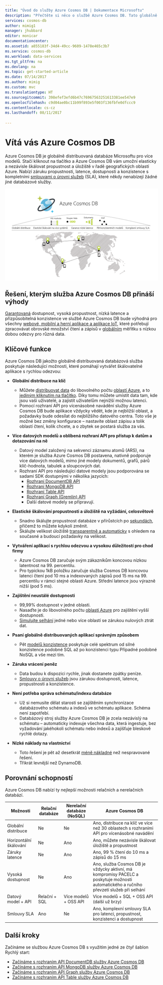 ```yaml
---
title: "Úvod do služby Azure Cosmos DB | Dokumentace Microsoftu"
description: "Přečtěte si něco o službě Azure Cosmos DB. Tato globálně distribuovaná databáze s více modely je navržena s ohledem na nízkou latenci, elastickou škálovatelnost a vysokou dostupnost."
services: cosmos-db
author: mimig1
manager: jhubbard
editor: monicar
documentationcenter: 
ms.assetid: a855183f-34d4-49cc-9609-1478e465c3b7
ms.service: cosmos-db
ms.workload: data-services
ms.tgt_pltfrm: na
ms.devlang: na
ms.topic: get-started-article
ms.date: 07/14/2017
ms.author: mimig
ms.custom: mvc
ms.translationtype: HT
ms.sourcegitcommit: 398efef3efd6b47c76967563251613381ee547e9
ms.openlocfilehash: c9d04ae0bc11b99f893e5f003f136fbfe0dfccc9
ms.contentlocale: cs-cz
ms.lasthandoff: 08/11/2017

---
```


# <a name="welcome-to-azure-cosmos-db"></a>Vítá vás Azure Cosmos DB

Azure Cosmos DB je globálně distribuovaná databáze Microsoftu pro více modelů. Stačí kliknout na tlačítko a Azure Cosmos DB vám umožní elasticky a nezávisle škálovat propustnost a úložiště v řadě geografických oblastí Azure. Nabízí záruku propustnosti, latence, dostupnosti a konzistence s kompletními [smlouvami o úrovni služeb](https://aka.ms/acdbsla) (SLA), které někdy nenabízejí žádné jiné databázové služby.

![Azure Cosmos DB je celosvětově distribuovaná databázová služba od Microsoftu, která nabízí elastické horizontální navýšení kapacity, zaručenou nízkou latenci, pět modelů konzistence a kompletní zaručené smlouvy SLA](./media/introduction/azure-cosmos-db.png)

## <a name="solutions-that-benefit-from-azure-cosmos-db"></a>Řešení, kterým služba Azure Cosmos DB přináší výhody

[Garantovaná](https://azure.microsoft.com/support/legal/sla/cosmos-db/) dostupnost, vysoká propustnost, nízká latence a přizpůsobitelná konzistence ve službě Azure Cosmos DB bude výhodná pro všechny [webové, mobilní a herní aplikace a aplikace IoT](use-cases.md), které potřebují zpracovávat obrovské množství čtení a zápisů v [globálním](distribute-data-globally.md) měřítku s nízkou dobou odezvy pro různá data.

## <a name="key-capabilities"></a>Klíčové funkce
Azure Cosmos DB jakožto globálně distribuovaná databázová služba poskytuje následující možnosti, které pomáhají vytvářet škálovatelné aplikace s rychlou odezvou:

* **Globální distribuce na klíč**
    * Můžete [distribuovat data](distribute-data-globally.md) do libovolného počtu [oblastí Azure](https://azure.microsoft.com/regions/), a to [jediným kliknutím na tlačítko](tutorial-global-distribution-documentdb.md). Díky tomu můžete umístit data tam, kde jsou vaši uživatelé, a zajistit uživatelům nejnižší možnou latenci. 
    * Pomocí rozhraní API pro vícenásobné navádění služby Azure Cosmos DB bude aplikace vždycky vědět, kde je nejbližší oblast, a požadavky bude odesílat do nejbližšího datového centra. Toto vše je možné bez změny konfigurace – nastavíte oblast zápisu a tolik oblastí čtení, kolik chcete, a o zbytek se postará služba za vás.

* **Více datových modelů a oblíbená rozhraní API pro přístup k datům a dotazování na ně**
    * Datový model založený na sekvenci záznamu atomů (ARS), na kterém je služba Azure Cosmos DB postavena, nativně podporuje více datových modelů, mimo jiné modely dokumentů, grafů, párů klíč-hodnota, tabulek a sloupcových dat.
    * Rozhraní API pro následující datové modely jsou podporována se sadami SDK dostupnými v několika jazycích:
        * [Rozhraní DocumentDB API](documentdb-introduction.md)
        * [Rozhraní MongoDB API](mongodb-introduction.md)
        * [Rozhraní Table API](table-introduction.md)
        * [Rozhraní Graph (Gremlin) API](graph-introduction.md)
        * Další datové modely se připravují. 

* **Elastické škálování propustnosti a úložiště na vyžádání, celosvětově**
    * Snadno škálujte propustnost databáze v přírůstcích po [sekundách](request-units.md), přičemž to můžete kdykoli změnit. 
    * Škálujte velikost úložiště [transparentně a automaticky](partition-data.md) s ohledem na současné a budoucí požadavky na velikost.

* **Vytváření aplikací s rychlou odezvou a vysokou důležitostí pro chod firmy**
    * Azure Cosmos DB zaručuje svým zákazníkům koncovou nízkou latentnost na 99. percentilu. 
    * Pro typickou 1kB položku zaručuje služba Cosmos DB koncovou latenci čtení pod 10 ms a indexovaných zápisů pod 15 ms na 99. percentilu v rámci stejné oblasti Azure. Střední latence jsou výrazně nižší (pod 5 ms).

* **Zajištění neustálé dostupnosti**
    * 99,99% dostupnost v jedné oblasti.
    * Nasaďte je do libovolného počtu [oblastí Azure](https://azure.microsoft.com/regions) pro zajištění vyšší dostupnosti.
    * [Simulujte selhání](regional-failover.md) jedné nebo více oblastí se zárukou nulových ztrát dat. 

* **Psaní globálně distribuovaných aplikací správným způsobem**
    * Pět [modelů konzistence](consistency-levels.md) poskytuje celé spektrum od silné konzistence podobné SQL až po konzistenci typu Případné podobné NoSQL a vše mezi tím. 
  
* **Záruka vrácení peněz**
    * Data budou k dispozici rychle, jinak dostanete zpátky peníze. 
    * [Smlouvy o úrovni služeb](https://aka.ms/acdbsla) jsou zárukou dostupnosti, latence, propustnosti a konzistence. 

* **Není potřeba správa schématu/indexu databáze**
    * Už si nemusíte dělat starosti se zajištěním synchronizace databázového schématu a indexů ve schématu aplikace. Schéma není zapotřebí. 
    * Databázový stroj služby Azure Cosmos DB je zcela nezávislý na schématu – automaticky indexuje všechna data, která ingestuje, bez vyžadování jakéhokoli schématu nebo indexů a zajišťuje bleskově rychlé dotazy. 

* **Nízké náklady na vlastnictví**
    * Toto řešení je pět až desetkrát [méně nákladné](https://aka.ms/cosmos-db-tco-paper) než nespravované řešení.
    * Třikrát levnější než DynamoDB.

## <a name="capability-comparison"></a>Porovnání schopností

Azure Cosmos DB nabízí ty nejlepší možnosti relačních a nerelačních databází.

| Možnosti | Relační databáze   | Nerelační databáze (NoSQL) |    Azure Cosmos DB |
| --- | --- | --- | --- |
| Globální distribuce | Ne | Ne | Ano, distribuce na klíč ve více než 30 oblastech s rozhraními API pro vícenásobné navádění|
| Horizontální škálování | Ne | Ano | Ano, můžete nezávisle škálovat úložiště a propustnost | 
| Záruky latence | Ne | Ano | Ano, 99 % čtení do 10 ms a zápisů do 15 ms | 
| Vysoká dostupnost | Ne | Ano | Ano, služba Cosmos DB je vždycky aktivní, má kompromisy PACELC a poskytuje možnosti automatického a ručního převzetí služeb při selhání|
| Datový model + API | Relační + SQL | Více modelů + OSS API | Více modelů + SQL + OSS API (další už brzy) |
| Smlouvy SLA | Ano | Ne | Ano, komplexní smlouvy SLA pro latenci, propustnost, konzistenci a dostupnost |


## <a name="next-steps"></a>Další kroky
Začínáme se službou Azure Cosmos DB s využitím jedné ze čtyř šablon Rychlý start:

* [Začínáme s rozhraním API DocumentDB služby Azure Cosmos DB](create-documentdb-dotnet.md)
* [Začínáme s rozhraním API MongoDB služby Azure Cosmos DB](create-mongodb-nodejs.md)
* [Začínáme s rozhraním API Graph služby Azure Cosmos DB](create-graph-dotnet.md)
* [Začínáme s rozhraním API Table služby Azure Cosmos DB](create-table-dotnet.md)

